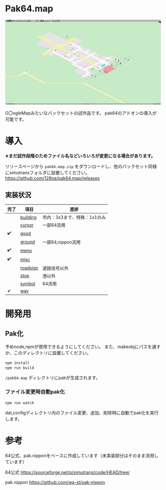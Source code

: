 # Pak64.map
<img src="./docs/thumb.png">

G〇ogleMapみたいなパックセットの試作品です。
pak64のアドオンの導入が可能です。

# 導入
**※まだ試作段階のためファイル名などいろいろが変更になる場合があります。**

リリースページから `pak64.map.zip` をダウンロードし、他のパックセット同様にsimutransフォルダに設置してください。 
https://github.com/128na/pak64.map/releases

## 実装状況

|完了|項目|進捗|
|---|---|---|
|　|[building](./src/dat/building)|市内：3x3まで、特殊：1x1のみ|
|　|[cursor](./src/dat/cursor)|一部64流用|
|✔️|[good](./src/dat/good)||
|　|[ground](./src/dat/ground)|一部64,nippon流用|
|✔️|[menu](./src/dat/menu)||
|✔️|[misc](./src/dat/misc)||
|　|[roadsign](./src/dat/roadsign)|道路信号以外|
|　|[stop](./src/dat/stop)|港以外|
|　|[symbol](./src/dat/symbol)|64流用|
|✔|[way](./src/dat/way)||

# 開発用
## Pak化
予めnode,npmが使用できるようにしてください。
また、makeobjにパスを通すか、このディレクトリに設置してください。

```
npm install
npm run build
```
`/pak64.map` ディレクトリにpakが生成されます。

### ファイル変更時自動pak化

```
npm run watch
```
dat,configディレクトリ内のファイル変更、追加、削除時に自動でpak化を実行します。

# 参考
64公式、pak.nipponをベースに作成しています（未実装部分はそのまま流用しています）

64公式
https://sourceforge.net/p/simutrans/code/HEAD/tree/

pak.nippon
https://github.com/wa-st/pak-nippon